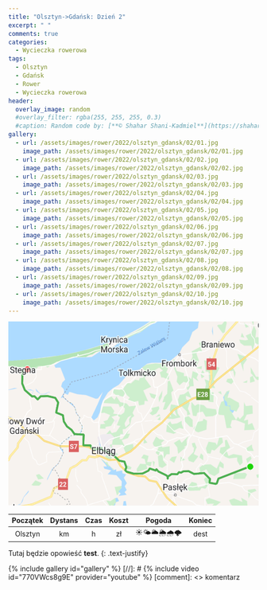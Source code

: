 ```yaml
---
title: "Olsztyn->Gdańsk: Dzień 2"
excerpt: " "
comments: true
categories:
  - Wycieczka rowerowa
tags:
  - Olsztyn
  - Gdańsk
  - Rower  
  - Wycieczka rowerowa
header:
  overlay_image: random
  #overlay_filter: rgba(255, 255, 255, 0.3)
  #caption: Random code by: [**© Shahar Shani-Kadmiel**](https://shaharkadmiel.github.io)"
gallery:
  - url: /assets/images/rower/2022/olsztyn_gdansk/02/01.jpg
    image_path: /assets/images/rower/2022/olsztyn_gdansk/02/01.jpg
  - url: /assets/images/rower/2022/olsztyn_gdansk/02/02.jpg
    image_path: /assets/images/rower/2022/olsztyn_gdansk/02/02.jpg
  - url: /assets/images/rower/2022/olsztyn_gdansk/02/03.jpg
    image_path: /assets/images/rower/2022/olsztyn_gdansk/02/03.jpg
  - url: /assets/images/rower/2022/olsztyn_gdansk/02/04.jpg
    image_path: /assets/images/rower/2022/olsztyn_gdansk/02/04.jpg
  - url: /assets/images/rower/2022/olsztyn_gdansk/02/05.jpg
    image_path: /assets/images/rower/2022/olsztyn_gdansk/02/05.jpg
  - url: /assets/images/rower/2022/olsztyn_gdansk/02/06.jpg
    image_path: /assets/images/rower/2022/olsztyn_gdansk/02/06.jpg
  - url: /assets/images/rower/2022/olsztyn_gdansk/02/07.jpg
    image_path: /assets/images/rower/2022/olsztyn_gdansk/02/07.jpg
  - url: /assets/images/rower/2022/olsztyn_gdansk/02/08.jpg
    image_path: /assets/images/rower/2022/olsztyn_gdansk/02/08.jpg
  - url: /assets/images/rower/2022/olsztyn_gdansk/02/09.jpg
    image_path: /assets/images/rower/2022/olsztyn_gdansk/02/09.jpg
  - url: /assets/images/rower/2022/olsztyn_gdansk/02/10.jpg
    image_path: /assets/images/rower/2022/olsztyn_gdansk/02/10.jpg
---
```

![mapka](/assets/images/rower/2022/olsztyn_gdansk/02/mapka.png)

|Początek|Dystans|Czas|Koszt|Pogoda|Koniec|
|:---:|:---:|:---:|:---:|:---:|:---:|
|Olsztyn| km| h| zł|☀️🌤️🌥️🌦️🌧️🌩️| dest|

Tutaj będzie opowieść **test**.
{: .text-justify}

{% include gallery id="gallery" %}
[//]: #  {% include video id="770VWcs8g9E" provider="youtube" %}
[comment]: <> komentarz
